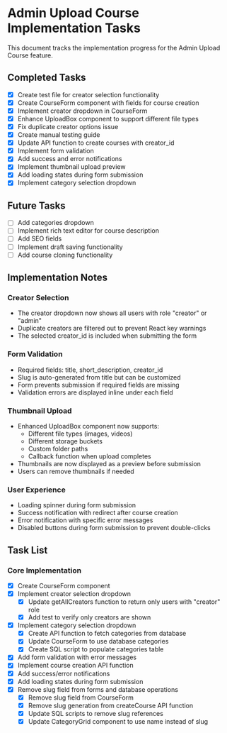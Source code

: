 # Admin Upload Course Implementation Tasks

This document tracks the implementation progress for the Admin Upload Course feature.

## Completed Tasks

- [x] Create test file for creator selection functionality
- [x] Create CourseForm component with fields for course creation
- [x] Implement creator dropdown in CourseForm
- [x] Enhance UploadBox component to support different file types
- [x] Fix duplicate creator options issue
- [x] Create manual testing guide
- [x] Update API function to create courses with creator_id
- [x] Implement form validation
- [x] Add success and error notifications
- [x] Implement thumbnail upload preview
- [x] Add loading states during form submission
- [x] Implement category selection dropdown

## Future Tasks

- [ ] Add categories dropdown
- [ ] Implement rich text editor for course description
- [ ] Add SEO fields
- [ ] Implement draft saving functionality
- [ ] Add course cloning functionality

## Implementation Notes

### Creator Selection

- The creator dropdown now shows all users with role "creator" or "admin"
- Duplicate creators are filtered out to prevent React key warnings
- The selected creator_id is included when submitting the form

### Form Validation

- Required fields: title, short_description, creator_id
- Slug is auto-generated from title but can be customized
- Form prevents submission if required fields are missing
- Validation errors are displayed inline under each field

### Thumbnail Upload

- Enhanced UploadBox component now supports:
  - Different file types (images, videos)
  - Different storage buckets
  - Custom folder paths
  - Callback function when upload completes
- Thumbnails are now displayed as a preview before submission
- Users can remove thumbnails if needed

### User Experience

- Loading spinner during form submission
- Success notification with redirect after course creation
- Error notification with specific error messages
- Disabled buttons during form submission to prevent double-clicks

## Task List

### Core Implementation

- [x] Create CourseForm component
- [x] Implement creator selection dropdown
  - [x] Update getAllCreators function to return only users with "creator" role
  - [x] Add test to verify only creators are shown
- [x] Implement category selection dropdown
  - [x] Create API function to fetch categories from database
  - [x] Update CourseForm to use database categories
  - [x] Create SQL script to populate categories table
- [x] Add form validation with error messages
- [x] Implement course creation API function
- [x] Add success/error notifications
- [x] Add loading states during form submission
- [x] Remove slug field from forms and database operations
  - [x] Remove slug field from CourseForm
  - [x] Remove slug generation from createCourse API function
  - [x] Update SQL scripts to remove slug references
  - [x] Update CategoryGrid component to use name instead of slug

